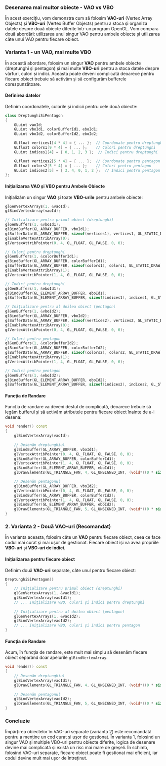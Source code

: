 ### Desenarea mai multor obiecte - VAO vs VBO

În acest exercițiu, vom demonstra cum să folosim **VAO-uri** (Vertex Array Objects) și **VBO-uri** (Vertex Buffer Objects) pentru a stoca și organiza datele despre două obiecte diferite într-un program OpenGL. Vom compara două abordări: utilizarea unui singur VAO pentru ambele obiecte și utilizarea câte unui VAO pentru fiecare obiect.

### Varianta 1 - un VAO, mai multe VBO

În această abordare, folosim un singur **VAO** pentru ambele obiecte (dreptunghi și pentagon) și mai multe **VBO-uri** pentru a stoca datele despre vârfuri, culori și indici. Aceasta poate deveni complicată deoarece pentru fiecare obiect trebuie să activăm și să configurăm bufferele corespunzătoare.

#### Definirea datelor

Definim coordonatele, culorile și indicii pentru cele două obiecte:

```cpp
class DreptunghiSiPentagon
{
    GLuint vaoId;
    GLuint vboId1, colorBufferId1, eboId1;
    GLuint vboId2, colorBufferId2, eboId2;

    GLfloat vertices1[4 * 4] = { ... };  // Coordonate pentru dreptunghi
    GLfloat colors1[9 * 4] = { ... };    // Culori pentru dreptunghi
    GLuint indices1[4] = { 0, 1, 2, 3 };  // Indici pentru dreptunghi

    GLfloat vertices2[5 * 4] = { ... };  // Coordonate pentru pentagon
    GLfloat colors2[5 * 4] = { ... };    // Culori pentru pentagon
    GLuint indices2[5] = { 3, 4, 0, 1, 2 };  // Indici pentru pentagon
};
```

#### Inițializarea VAO și VBO pentru Ambele Obiecte

Inițializăm un singur **VAO** și toate **VBO-urile** pentru ambele obiecte:

```cpp
glGenVertexArrays(1, &vaoId);
glBindVertexArray(vaoId);

// Initializare pentru primul obiect (dreptunghi)
glGenBuffers(1, &vboId1);
glBindBuffer(GL_ARRAY_BUFFER, vboId1);
glBufferData(GL_ARRAY_BUFFER, sizeof(vertices1), vertices1, GL_STATIC_DRAW);
glEnableVertexAttribArray(0);
glVertexAttribPointer(0, 4, GL_FLOAT, GL_FALSE, 0, 0);

// Culori pentru dreptunghi
glGenBuffers(1, &colorBufferId1);
glBindBuffer(GL_ARRAY_BUFFER, colorBufferId1);
glBufferData(GL_ARRAY_BUFFER, sizeof(colors1), colors1, GL_STATIC_DRAW);
glEnableVertexAttribArray(1);
glVertexAttribPointer(1, 4, GL_FLOAT, GL_FALSE, 0, 0);

// Indici pentru dreptunghi
glGenBuffers(1, &eboId1);                                                         
glBindBuffer(GL_ELEMENT_ARRAY_BUFFER, eboId1);
glBufferData(GL_ELEMENT_ARRAY_BUFFER, sizeof(indices1), indices1, GL_STATIC_DRAW);

// Inițializare pentru al doilea obiect (pentagon)
glGenBuffers(1, &vboId2);
glBindBuffer(GL_ARRAY_BUFFER, vboId2);
glBufferData(GL_ARRAY_BUFFER, sizeof(vertices2), vertices2, GL_STATIC_DRAW);
glEnableVertexAttribArray(0);
glVertexAttribPointer(0, 4, GL_FLOAT, GL_FALSE, 0, 0);

// Culori pentru pentagon
glGenBuffers(1, &colorBufferId2);
glBindBuffer(GL_ARRAY_BUFFER, colorBufferId2);
glBufferData(GL_ARRAY_BUFFER, sizeof(colors2), colors2, GL_STATIC_DRAW);
glEnableVertexAttribArray(1);
glVertexAttribPointer(1, 4, GL_FLOAT, GL_FALSE, 0, 0);

// Indici pentru pentagon
glGenBuffers(1, &eboId2);                                                         
glBindBuffer(GL_ELEMENT_ARRAY_BUFFER, eboId2);
glBufferData(GL_ELEMENT_ARRAY_BUFFER, sizeof(indices2), indices2, GL_STATIC_DRAW);
```

#### Funcția de Randare

Funcția de randare va deveni destul de complicată, deoarece trebuie să legăm bufferul și să activăm atributele pentru fiecare obiect înainte de a-l desena:

```cpp
void render() const
{
    glBindVertexArray(vaoId);
    
    // Desenăm dreptunghiul
    glBindBuffer(GL_ARRAY_BUFFER, vboId1);
    glVertexAttribPointer(0, 4, GL_FLOAT, GL_FALSE, 0, 0);
    glBindBuffer(GL_ARRAY_BUFFER, colorBufferId1);
    glVertexAttribPointer(1, 4, GL_FLOAT, GL_FALSE, 0, 0);
    glBindBuffer(GL_ELEMENT_ARRAY_BUFFER, eboId1);
    glDrawElements(GL_TRIANGLE_FAN, 4, GL_UNSIGNED_INT, (void*)(0 * sizeof(GLuint)));

    // Desenăm pentagonul
    glBindBuffer(GL_ARRAY_BUFFER, vboId2);
    glVertexAttribPointer(0, 4, GL_FLOAT, GL_FALSE, 0, 0);
    glBindBuffer(GL_ARRAY_BUFFER, colorBufferId2);
    glVertexAttribPointer(1, 4, GL_FLOAT, GL_FALSE, 0, 0);
    glBindBuffer(GL_ELEMENT_ARRAY_BUFFER, eboId2);
    glDrawElements(GL_TRIANGLE_FAN, 5, GL_UNSIGNED_INT, (void*)(0 * sizeof(GLuint)));
}
```

### 2. Varianta 2 - Două VAO-uri (Recomandat)

În varianta aceasta, folosim câte un **VAO** pentru fiecare obiect, ceea ce face codul mai curat și mai ușor de gestionat. Fiecare obiect își va avea propriile **VBO-uri** și **VBO-uri de indici**.

#### Inițializarea pentru fiecare obiect

Definim două **VAO-uri** separate, câte unul pentru fiecare obiect:

```cpp
DreptunghiSiPentagon()
{
    // Inițializare pentru primul obiect (dreptunghi)
    glGenVertexArrays(1, &vaoId1);
    glBindVertexArray(vaoId1);
    // ... Inițializare VBO, culori și indici pentru dreptunghi
    
    // Inițializare pentru al doilea obiect (pentagon)
    glGenVertexArrays(1, &vaoId2);
    glBindVertexArray(vaoId2);
    // ... Inițializare VBO, culori și indici pentru pentagon
}
```

#### Funcția de Randare

Acum, în funcția de randare, este mult mai simplu să desenăm fiecare obiect separând doar apelurile `glBindVertexArray`:

```cpp
void render() const
{
    // Desenăm dreptunghiul
    glBindVertexArray(vaoId1);
    glDrawElements(GL_TRIANGLE_FAN, 4, GL_UNSIGNED_INT, (void*)(0 * sizeof(GLuint)));
    
    // Desenăm pentagonul
    glBindVertexArray(vaoId2);
    glDrawElements(GL_TRIANGLE_FAN, 5, GL_UNSIGNED_INT, (void*)(0 * sizeof(GLuint)));
}
```

### Concluzie

Împărțirea obiectelor în VAO-uri separate (varianta 2) este recomandată pentru a menține un cod curat și ușor de gestionat. În varianta 1, folosind un singur VAO și multiple VBO-uri pentru obiecte diferite, logica de desenare devine mai complicată și există un risc mai mare de greșeli. În schimb, folosind VAO-uri separate, fiecare obiect poate fi gestionat mai eficient, iar codul devine mult mai ușor de întreținut.